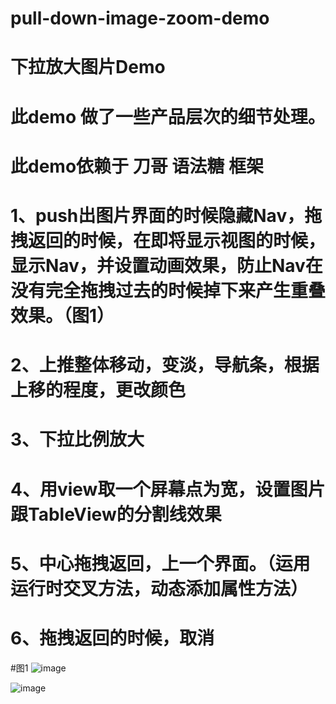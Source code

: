 # pull-down-image-zoom-demo
# 下拉放大图片Demo


# 此demo 做了一些产品层次的细节处理。

# 此demo依赖于 刀哥 语法糖 框架

# 1、push出图片界面的时候隐藏Nav，拖拽返回的时候，在即将显示视图的时候，显示Nav，并设置动画效果，防止Nav在没有完全拖拽过去的时候掉下来产生重叠效果。（图1）
# 2、上推整体移动，变淡，导航条，根据上移的程度，更改颜色
# 3、下拉比例放大
# 4、用view取一个屏幕点为宽，设置图片跟TableView的分割线效果
# 5、中心拖拽返回，上一个界面。（运用运行时交叉方法，动态添加属性方法）
# 6、拖拽返回的时候，取消

#图1
![image](http://github.com/kaqijiang/pull-down-image-zoom-demo/raw/master/image_folder/demo.png)

![image](http://github.com/kaqijiang/pull-down-image-zoom-demo/raw/master/image_folder/demo1.gif)

